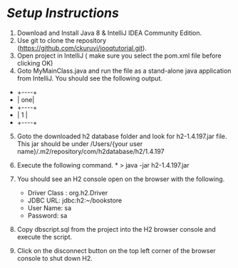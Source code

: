 # *Setup Instructions*

 1. Download and Install Java 8  & IntelliJ IDEA Community Edition.
 2. Use git to clone the repository (https://github.com/ckuruvi/jooqtutorial.git).
 3. Open project in IntelliJ ( make sure you select the pom.xml file before clicking OK)
 4. Goto MyMainClass.java and run the file as a stand-alone java application from IntelliJ. You should see the following output.

* +----+
* | one|
* +----+
* |  1 |
* +----+

 5. Goto the downloaded h2 database folder and look for h2-1.4.197.jar file. This jar should be under
    /Users/{your user name}/.m2/repository/com/h2database/h2/1.4.197
 6. Execute the following command.
        * > java -jar h2-1.4.197.jar

 7. You should see an H2 console open on the browser with the following.

       * Driver Class : org.h2.Driver
       * JDBC URL: jdbc:h2:~/bookstore
       * User Name: sa
       * Password: sa

 8. Copy dbscript.sql from the project into the H2 browser console and execute the script.
 9. Click on the disconnect button on the top left corner of the browser console to shut down H2.

